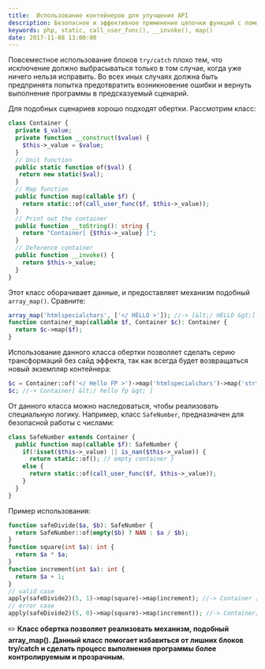 ```yaml
---
title:  Использование контейнеров для улучшения API
description: Безопасное и эффективное применение цепочки функций с помощью класса обертки.
keywords: php, static, call_user_func(), __invoke(), map()
date: 2017-11-08 13:00:00
---
```


Повсеместное использование блоков `try/catch` плохо тем, что исключение должно выбрасываться только в том случае, когда уже ничего нельзя исправить. Во всех иных случаях должна быть предпринята попытка предотвратить возникновение ошибки и вернуть выполнение программы в предсказуемый сценарий. 

Для подобных сценариев хорошо подходят обертки. Рассмотрим класс:

```php
class Container {
  private $_value;
  private function __construct($value) {
    $this->_value = $value;
  }
  // Unit function
  public static function of($val) {
   return new static($val);
  }
  // Map function
  public function map(callable $f) {
    return static::of(call_user_func($f, $this->_value));
  }
  // Print out the container
  public function __toString(): string {
    return "Container[ {$this->_value} ]";
  }
  // Deference container
  public function __invoke() {
    return $this->_value;
  }
}
```

Этот класс оборачивает данные, и предоставляет механизм подобный `array_map()`. Сравните:

```php
array_map('htmlspecialchars', ['</ HELLO >']); //-> [&lt;/ HELLO &gt;]
function container_map(callable $f, Container $c): Container {
  return $c->map($f);
}
```

Использование данного класса обертки позволяет сделать серию трансформаций без сайд эффекта, так как всегда будет возвращаться новый экземпляр контейнера:

```php
$c = Container::of('</ Hello FP >')->map('htmlspecialchars')->map('strtolower');
$c; //-> Container[ &lt;/ hello fp &gt; ]
```

От данного класса можно наследоваться, чтобы реализовать специальную логику. Например, класс `SafeNumber`, предназначен для безопасной работы с числами:

```php
class SafeNumber extends Container {
  public function map(callable $f): SafeNumber {
    if(!isset($this->_value) || is_nan($this->_value)) {
      return static::of(); // empty container }
    else {
      return static::of(call_user_func($f, $this->_value));
    }
  }
} 
```

Пример использования:

```php
function safeDivide($a, $b): SafeNumber {
  return SafeNumber::of(empty($b) ? NAN : $a / $b);
}
function square(int $a): int {
  return $a * $a;
}
function increment(int $a): int {
  return $a + 1;
}
// valid case
apply(safeDivide2)(5, 1)->map(square)->map(increment); //-> Container [26]
// error case
apply(safeDivide2)(5, 0)->map(square)->map(increment)); //-> Container[ null ]
```

:pencil2: **Класс обертка позволяет реализовать механизм, подобный array_map(). Данный класс помогает избавиться от лишних блоков try/catch и сделать процесс выполнения программы более контролируемым и прозрачным.**